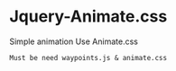 # Jquery-Animate.css
Simple animation Use Animate.css
```
Must be need waypoints.js & animate.css
```
